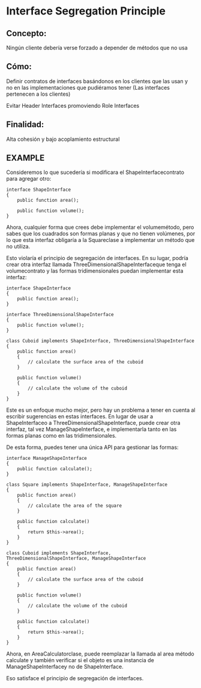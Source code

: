 # Interface Segregation Principle

## Concepto:
Ningún cliente debería verse forzado a depender de métodos que no usa

## Cómo:
Definir contratos de interfaces basándonos en los clientes que las usan y no en las implementaciones que pudiéramos tener (Las interfaces pertenecen a los clientes)

Evitar Header Interfaces promoviendo Role Interfaces

## Finalidad:
Alta cohesión y bajo acoplamiento estructural

## EXAMPLE

Consideremos lo que sucedería si modificara el ShapeInterfacecontrato para agregar otro:
```
interface ShapeInterface
{
    public function area();

    public function volume();
}
```

Ahora, cualquier forma que crees debe implementar el volumemétodo, pero sabes que los cuadrados son formas planas y que no tienen volúmenes, por lo que esta interfaz obligaría a la Squareclase a implementar un método que no utiliza.

Esto violaría el principio de segregación de interfaces. En su lugar, podría crear otra interfaz llamada ThreeDimensionalShapeInterfaceque tenga el volumecontrato y las formas tridimensionales puedan implementar esta interfaz:

```
interface ShapeInterface
{
    public function area();
}

interface ThreeDimensionalShapeInterface
{
    public function volume();
}

class Cuboid implements ShapeInterface, ThreeDimensionalShapeInterface
{
    public function area()
    {
        // calculate the surface area of the cuboid
    }

    public function volume()
    {
        // calculate the volume of the cuboid
    }
}

```

Este es un enfoque mucho mejor, pero hay un problema a tener en cuenta al escribir sugerencias en estas interfaces. En lugar de usar a ShapeInterfaceo a ThreeDimensionalShapeInterface, puede crear otra interfaz, tal vez ManageShapeInterface, e implementarla tanto en las formas planas como en las tridimensionales.

De esta forma, puedes tener una única API para gestionar las formas:

```
interface ManageShapeInterface
{
    public function calculate();
}

class Square implements ShapeInterface, ManageShapeInterface
{
    public function area()
    {
        // calculate the area of the square
    }

    public function calculate()
    {
        return $this->area();
    }
}

class Cuboid implements ShapeInterface, ThreeDimensionalShapeInterface, ManageShapeInterface
{
    public function area()
    {
        // calculate the surface area of the cuboid
    }

    public function volume()
    {
        // calculate the volume of the cuboid
    }

    public function calculate()
    {
        return $this->area();
    }
}
```

Ahora, en AreaCalculatorclase, puede reemplazar la llamada al area método calculate y también verificar si el objeto es una instancia de ManageShapeInterfacey no de ShapeInterface.

Eso satisface el principio de segregación de interfaces.
